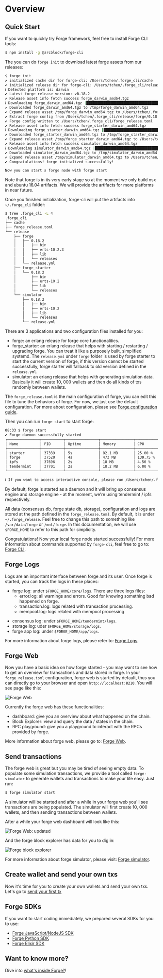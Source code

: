# Overview


## Quick Start

If you want to quickly try Forge framework, feel free to install Forge CLI tools:

```bash
$ npm install -g @arcblock/forge-cli
```

The you can do `forge init` to download latest forge assets from our releases:

```bash
$ forge init
✔ initialized cache dir for forge-cli: /Users/tchen/.forge_cli/cache
✔ initialized release dir for forge-cli: /Users/tchen/.forge_cli/release
ℹ Detected platform is: darwin
✔ Latest forge release version: v0.18.2
✔ Release asset info fetch success forge_darwin_amd64.tgz
ℹ Downloading forge_darwin_amd64.tgz |████████████████████████████████████████ 100% || 88.17/88.17 MB
✔ Downloaded forge_darwin_amd64.tgz to /tmp/forge_darwin_amd64.tgz
✔ Expand release asset /tmp/forge_darwin_amd64.tgz to /Users/tchen/.forge_cli/release/forge/0.18.2
✔ Extract forge config from /Users/tchen/.forge_cli/release/forge/0.18.2/lib/forge_sdk-0.17.0/priv/forge_release.toml
✔ Forge config written to /Users/tchen/.forge_cli/forge_release.toml
✔ Release asset info fetch success forge_starter_darwin_amd64.tgz
ℹ Downloading forge_starter_darwin_amd64.tgz |████████████████████████████████████████ 100% || 12.19/12.19 MB
✔ Downloaded forge_starter_darwin_amd64.tgz to /tmp/forge_starter_darwin_amd64.tgz
✔ Expand release asset /tmp/forge_starter_darwin_amd64.tgz to /Users/tchen/.forge_cli/release/forge_starter/0.18.2
✔ Release asset info fetch success simulator_darwin_amd64.tgz
ℹ Downloading simulator_darwin_amd64.tgz |████████████████████████████████████████ 100% || 18.81/18.81 MB
✔ Downloaded simulator_darwin_amd64.tgz to /tmp/simulator_darwin_amd64.tgz
✔ Expand release asset /tmp/simulator_darwin_amd64.tgz to /Users/tchen/.forge_cli/release/simulator/0.18.2
✔ Congratulations! forge initialized successfully!

Now you can start a forge node with forge start
```

Note that forge is in its very early stage so at the moment we only build osx and ubuntu 16.04 artifacts. We will provide the artifacts for more platforms in near future.

Once you finished initialization, forge-cli will put the artifacts into `~/.forge_cli` folder:

```bash
$ tree .forge_cli -L 4
.forge_cli
├── cache
├── forge_release.toml
└── release
    ├── forge
    │   ├── 0.18.2
    │   │   ├── bin
    │   │   ├── erts-10.2.3
    │   │   ├── lib
    │   │   └── releases
    │   └── release.yml
    ├── forge_starter
    │   └── 0.18.2
    │       ├── bin
    │       ├── erts-10.2
    │       ├── lib
    │       └── releases
    └── simulator
        ├── 0.18.2
        │   ├── bin
        │   ├── erts-10.2
        │   ├── lib
        │   └── releases
        └── release.yml
```

There are 3 applications and two configuration files installed for you:

* forge: an erlang release for forge core functionalities.
* forge_starter: an erlang release that helps with starting / restarting / upgrading forge. You can treat it like a purposely built, simplified systemd. The `release.yml` under `forge` folder is used by forge starter to start the current version of forge, if this version cannot be started successfully, forge starter will fallback to old version defined in the `release.yml`.
* simulator: an erlang release that helps with generating simulation data. Basically it will create 10, 000 wallets and then do all kinds of txs randomly between wallets.

The `forge_release.toml` is the main configuration of forge, you can edit this file to tune the behaviors of forge. For now, we just use the default configuration. For more about configuration, please see [Forge configuration guide](../core/configuration.md).

Then you can run `forge start` to start forge:

```bash
08:33 $ forge start
✔ Forge daemon successfully started
┌───────────────┬──────────┬───────────────┬───────────────┬────────────────────┐
│ Name          │ PID      │ Uptime        │ Memory        │ CPU                │
├───────────────┼──────────┼───────────────┼───────────────┼────────────────────┤
│ starter       │ 37339    │ 5s            │ 82.1 MB       │ 25.00 %            │
│ forge         │ 37520    │ 4s            │ 473 MB        │ 139.75 %           │
│ ipfs          │ 37696    │ 2s            │ 18 MB         │ 4.50 %             │
│ tendermint    │ 37701    │ 2s            │ 18.2 MB       │ 6.00 %             │
└───────────────┴──────────┴───────────────┴───────────────┴────────────────────┘

ℹ If you want to access interactive console, please run /Users/tchen/.forge_cli/release/forge/0.18.2/bin/forge remote_console
```

By default, forge is started as a daemon and it will bring up consensus engine and storage engine - at the moment, we're using tendermint / ipfs respectively.

All data (consensus db, forge state db, storage), configuration and logs are stored at the path defined in the `forge_release.toml`. By default, it is under `~/.forge_release`. Feel free to change this path to something like `/var/data/forge` or `/mnt/forge`. In this documentation, we will use `$FORGE_HOME` to refer to this path for simplicity.

Congratulations! Now your local forge node started successfully! For more information about commands supported by `forge-cli`, feel free to go to: [Forge CLI](../tools/forge_cli.md).

## Forge Logs

Logs are an important interface between forge and its user. Once forge is started, you can track the logs in these places:

* forge log: under `$FORGE_HOME/core/logs`. There are three logs files:
  - error.log: all warnings and errors. Good for knowing something bad happened on forge.
  - transaction.log: logs related with transaction processing.
  - mempool.log: logs related with mempool processing.
- consensus log: under `$FORGE_HOME/tendermint/logs`.
- storage log: uder `$FORGE_HOME/storage/logs`.
- forge app log: under `$FORGE_HOME/app/logs`.

For more information about forge logs, please refer to: [Forge Logs](../core/log.md).

## Forge Web

Now you have a basic idea on how forge started - you may want to see how to get an overview for transactions and data stored in forge. In your `forge_release.toml` configuration, forge web is started by default, thus you can directly go to your browser and open `http://localhost:8210`. You will see page like this:

![Forge Web](../assets/images/forge_web.jpg)

Currently the forge web has these functionalities:

* dashboard: give you an overview about what happened on the chain.
* Block Explorer: view and query the data / states in the chain.
* RPC playground: give you a playground to interact with the RPCs provided by forge.

More information about forge web, please go to: [Forge Web](../tools/forge_web.md).

## Send transactions

The forge web is great but you may be tired of seeing empty data. To populate some simulation transactions, we provide a tool called `forge-simulator` to generate wallets and transactions to make your life easy. Just run:

```bash
$ forge simulator start
```

A simulator will be started and after a while in your forge web you'll see transactions are being populated. The simulator will first create 10, 000 wallets, and then sending transactions between wallets.

After a while your forge web dashboard will look like this:

![Forge Web: updated](../assets/images/forge_web1.jpg)

And the forge block explorer has data for you to dig in:

![Forge block explorer](../assets/images/forge_explorer.jpg)

For more information about forge simulator, please visit: [Forge simulator](../tools/forge_simulator.md).

## Create wallet and send your own txs

Now it's time for you to create your own wallets and send your own txs. Let's go to [send your first tx](./transaction.md)


## Forge SDKs

If you want to start coding immediately, we prepared several SDKs for you to use:

- [Forge JavaScript/NodeJS SDK](../sdk/javascript.md)
- [Forge Python SDK](../sdk/python.md)
- [Forge Elixir SDK](../sdk/elixir.md)

## Want to know more?

Dive into [what's inside Forge?](./inside-forge.md)!
